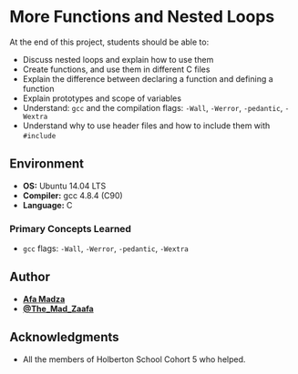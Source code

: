 # More Functions and Nested Loops
At the end of this project, students should be able to:

* Discuss nested loops and explain how to use them
* Create functions, and use them in different C files
* Explain the difference between declaring a function and defining a function
* Explain prototypes and scope of variables
* Understand: ``gcc`` and the compilation flags: ``-Wall``, ``-Werror``, ``-pedantic``, ``-Wextra``
* Understand why to use header files and how to include them with ``#include``

## Environment

* __OS:__ Ubuntu 14.04 LTS
* __Compiler:__ gcc 4.8.4 (C90)
* __Language:__ C

### Primary Concepts Learned

* ``gcc`` flags: ``-Wall``, ``-Werror``, ``-pedantic``, ``-Wextra``

## Author

* [**Afa Madza**](https://github.com/AfaMadza)
* [**@The_Mad_Zaafa**](https://twitter.com/The_Mad_Zaafa)

## Acknowledgments
* All the members of Holberton School Cohort 5 who helped.

